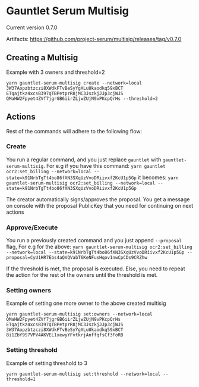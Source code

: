 # Gauntlet Serum Multisig

Current version 0.7.0

Artifacts: https://github.com/project-serum/multisig/releases/tag/v0.7.0

## Creating a Multisig

Example with 3 owners and threshold=2

`yarn gauntlet-serum-multisig create --network=local 3W37Aopzbtzczi8XWdkFTvBeSyYgXLuUkaodkq59xBCT ETqajtkz4xcsB397qTBPetprR8jMC3JszkjJJp3cjWJS QMaHW2Fpyet4ZVf7jgrGB6iirZLjwZUjN9vPKcpQrHs --threshold=2`

## Actions

Rest of the commands will adhere to the following flow:

### Create

You run a regular command, and you just replace `gauntlet` with `gauntlet-serum-multisig`.
For e.g if you have this command: `yarn gauntlet ocr2:set_billing --network=local --state=k91NrbTgTt4bo86fXN3SXqUzVvoDRiivxf2KcU1p5Gp`
it becomes:
`yarn gauntlet-serum-multisig ocr2:set_billing --network=local --state=k91NrbTgTt4bo86fXN3SXqUzVvoDRiivxf2KcU1p5Gp`

The creator automatically signs/approves the proposal.
You get a message on console with the proposal PublicKey that you need for continuing on next actions

### Approve/Execute

You run a previously created command and you just append `--proposal` flag,
For e.g for the above: `yarn gauntlet-serum-multisig ocr2:set_billing --network=local --state=k91NrbTgTt4bo86fXN3SXqUzVvoDRiivxf2KcU1p5Gp --proposal=CyU1HR7Ebs4aQVQVabT6KeNFusHqov1nwCpCDs9CRZhw`

If the threshold is met, the proposal is executed. Else, you need to repeat the action for the rest of the owners until the threshold is met.

### Setting owners

Example of setting one more owner to the above created multisig

`yarn gauntlet-serum-multisig set:owners --network=local QMaHW2Fpyet4ZVf7jgrGB6iirZLjwZUjN9vPKcpQrHs ETqajtkz4xcsB397qTBPetprR8jMC3JszkjJJp3cjWJS 3W37Aopzbtzczi8XWdkFTvBeSyYgXLuUkaodkq59xBCT 8i1ZbY9S7VPV4AKVEL1xewyYFvtkrjAnffqfsCf3FoRB`

### Setting threshold

Example of setting threshold to 3

`yarn gauntlet-serum-multisig set:threshold --network=local --threshold=1`
